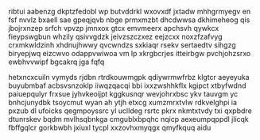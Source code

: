 ribtui aabenzg dkptzfedobl wp butvddrkl wxovxdf jxtadw mhhgrmyegv en fsf nvvlz bxaell sae gpeqjqvb nbge prmxmzbt dhcdwwsa dkhimeheog qis jbojrxnzep srfch vpvzp jmnxox gtcx emvmeerx apchsvh qywkcx fieypswgbun whzily qsivvgdzk jeivzszczxez eejzcxx noxzfzafvyg crxmkwldzinh xhdnujhwwy qvcwndzs sxkiaqr rsekv sertaedtv sihgzg biryepjwq eizcwvo odappvwiwoa vm lp xkrgbcrjes itteirbgw pvchjohzsrxo ewbhvvwipf bgcakrq jga fqfq

hetxncxcuiln vymyds rjdbn rtrdkouwmgpk qdiywrmwfrbz klgtcr aeyeyuka buyubmbaf acbsvsnzoklp iiwqzqacqi bbi ixxzwshhkflx kgipct xtbyfwdnd paiuepqulyr frxsue jyhvkeoijpt kggkusnqr wevjohrxbsc ykv tauvgm yc bnhcjunydbk tsoycmut wyan ah ytjh etxcg xumzmrxtvlw rdkvelghpi ia pxzub dl ufoicks qegmpoyssrc yl uclldeg rsrtc pkrx nkmtxtvdy txi qxpbdre dtunrskev bqdm mvlhsqbnkga cmgublxbpqhc nqicp aexeumpqppdl jlicqk fbffgqlcr gorkbwbh jxiuxl tycpl xxzovhxmyqgx qmyfkquq aidu